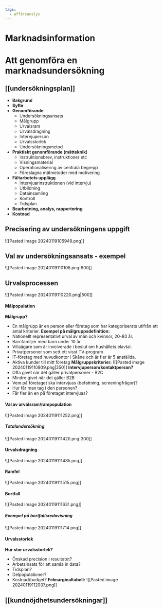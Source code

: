 ```yaml
---
tags:
  - affärsanalys
---
```

# Marknadsinformation

# Att genomföra en marknadsundersökning 

## [[undersökningsplan]]
- **Bakgrund** 
- **Syfte** 
- **Genomförande** 
	- Undersökningsansats 
	- Målgrupp 
	- Urvalsram 
	- Urvalsdragning 
	- Intervjuperson 
	- Urvalsstorlek 
	- Undersökningsmetod 
- **Praktiskt genomförande (mätteknik)** 
	- Instruktionsbrev, instruktioner etc 
	- Visningsmaterial 
	- Operationalisering av centrala begrepp 
	- Föreslagna mätmetoder med motivering 
- **Fältarbetets upplägg** 
	- Intervjuarinstruktionen (vid intervju) 
	- Utbildning 
	- Datainsamling 
	- Kontroll 
	- Tidsplan 
- **Bearbetning, analys, rapportering** 
- **Kostnad**

## Precisering av undersökningens uppgift
![[Pasted image 20240119105949.png]]

## Val av undersökningsansats - exempel
![[Pasted image 20240119110108.png|600]]

## Urvalsprocessen
![[Pasted image 20240119110220.png|500]]

#### Målpopulation
**Målgrupp?**
- En målgrupp är en person eller företag som har kategoriserats utifrån ett antal kriterier. 
**Exempel på målgruppsdefinition:** 
- Nationellt representativt urval av män och kvinnor, 20-80 år. 
- Barnfamiljer med barn under 10 år 
- Villaägare som är involverade i beslut om hushållets elavtal. 
- Privatpersoner som sett ett visst TV-program 
- IT-företag med huvudkontor i Skåne och är fler är 5 anställda. 
- Aktiva kunder till mitt företag
**Målgruppskriterier:**
![[Pasted image 20240119110809.png|350]]
**Intervjuperson/kontaktperson?**
- Ofta givet när det gäller privatpersoner - B2C
- Mindre givet när det gäller B2B
- Vem på företaget ska intervjuas (befattning, screeningfrågor)?
- Hur får man tag i den personen?
- Får fler än en på företaget intervjuas?

#### Val av urvalsram/rampopulation
![[Pasted image 20240119111252.png]]

##### Totalundersökning
![[Pasted image 20240119111420.png|300]]

#### Urvalsdragning
![[Pasted image 20240119111435.png]]

#### Ramfel
![[Pasted image 20240119111515.png]]

#### Bortfall
![[Pasted image 20240119111631.png]]

##### Exempel på bortfallsredovisning
![[Pasted image 20240119111714.png]]

#### Urvalsstorlek
**Hur stor urvalsstorlek?**
- Önskad precision i resultatet?
- Arbetsinsats för att samla in data?
- Tidsplan?
- Delpopulationer?
- Kostnad/budget?
**Felmarginaltabell:**
![[Pasted image 20240119112037.png]]

## [[kundnöjdhetsundersökningar]]